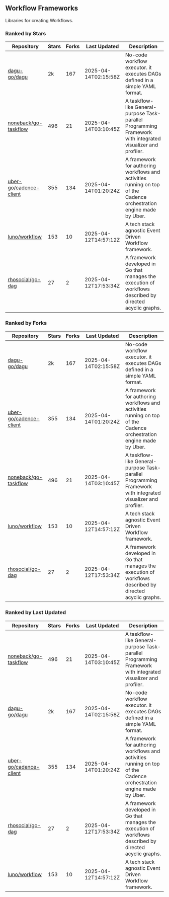 ## Workflow Frameworks

Libraries for creating Workflows.

### Ranked by Stars

| Repository | Stars | Forks | Last Updated | Description | 
|------------|-------|-------|--------------|-------------|
| [dagu-go/dagu](https://github.com/dagu-go/dagu) | 2k | 167 | 2025-04-14T02:15:58Z |  No-code workflow executor. it executes DAGs defined in a simple YAML format. |
| [noneback/go-taskflow](https://github.com/noneback/go-taskflow) | 496 | 21 | 2025-04-14T03:10:45Z |  A taskflow-like General-purpose Task-parallel Programming Framework with integrated visualizer and profiler. |
| [uber-go/cadence-client](https://github.com/uber-go/cadence-client) | 355 | 134 | 2025-04-14T01:20:24Z |  A framework for authoring workflows and activities running on top of the Cadence orchestration engine made by Uber. |
| [luno/workflow](https://github.com/luno/workflow) | 153 | 10 | 2025-04-12T14:57:12Z |  A tech stack agnostic Event Driven Workflow framework. |
| [rhosocial/go-dag](https://github.com/rhosocial/go-dag) | 27 | 2 | 2025-04-12T17:53:34Z |  A framework developed in Go that manages the execution of workflows described by directed acyclic graphs. |

### Ranked by Forks

| Repository | Stars | Forks | Last Updated | Description | 
|------------|-------|-------|--------------|-------------|
| [dagu-go/dagu](https://github.com/dagu-go/dagu) | 2k | 167 | 2025-04-14T02:15:58Z |  No-code workflow executor. it executes DAGs defined in a simple YAML format. |
| [uber-go/cadence-client](https://github.com/uber-go/cadence-client) | 355 | 134 | 2025-04-14T01:20:24Z |  A framework for authoring workflows and activities running on top of the Cadence orchestration engine made by Uber. |
| [noneback/go-taskflow](https://github.com/noneback/go-taskflow) | 496 | 21 | 2025-04-14T03:10:45Z |  A taskflow-like General-purpose Task-parallel Programming Framework with integrated visualizer and profiler. |
| [luno/workflow](https://github.com/luno/workflow) | 153 | 10 | 2025-04-12T14:57:12Z |  A tech stack agnostic Event Driven Workflow framework. |
| [rhosocial/go-dag](https://github.com/rhosocial/go-dag) | 27 | 2 | 2025-04-12T17:53:34Z |  A framework developed in Go that manages the execution of workflows described by directed acyclic graphs. |

### Ranked by Last Updated

| Repository | Stars | Forks | Last Updated | Description | 
|------------|-------|-------|--------------|-------------|
| [noneback/go-taskflow](https://github.com/noneback/go-taskflow) | 496 | 21 | 2025-04-14T03:10:45Z |  A taskflow-like General-purpose Task-parallel Programming Framework with integrated visualizer and profiler. |
| [dagu-go/dagu](https://github.com/dagu-go/dagu) | 2k | 167 | 2025-04-14T02:15:58Z |  No-code workflow executor. it executes DAGs defined in a simple YAML format. |
| [uber-go/cadence-client](https://github.com/uber-go/cadence-client) | 355 | 134 | 2025-04-14T01:20:24Z |  A framework for authoring workflows and activities running on top of the Cadence orchestration engine made by Uber. |
| [rhosocial/go-dag](https://github.com/rhosocial/go-dag) | 27 | 2 | 2025-04-12T17:53:34Z |  A framework developed in Go that manages the execution of workflows described by directed acyclic graphs. |
| [luno/workflow](https://github.com/luno/workflow) | 153 | 10 | 2025-04-12T14:57:12Z |  A tech stack agnostic Event Driven Workflow framework. |

